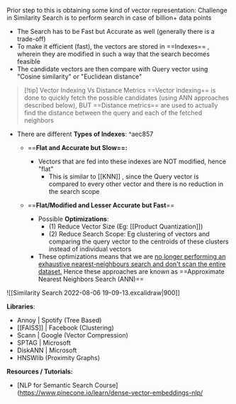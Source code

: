 Prior step to this is obtaining some kind of vector representation:
Challenge in Similarity Search is to perform search in case of billion+ data points
- The Search has to be Fast but Accurate as well (generally there is a trade-off)
- To make it efficient (fast), the vectors are stored in ==Indexes== , wherein they are modified in such a way that the search becomes feasible
- The candidate vectors are then compare with Query vector using "Cosine similarity" or "Euclidean distance"

>[!tip] Vector Indexing Vs Distance Metrics
>==Vector indexing== is done to quickly fetch the possible candidates (using ANN approaches described below), BUT
>==Distance metrics== are used to actually find the distance between the query and each of the fetched neighbors

- There are different **Types of Indexes**: ^aec857
	- ==**Flat and Accurate but Slow==:**
		- Vectors that are fed into these indexes are NOT modified, hence "flat"
			- This is similar to [[KNN]] , since the Query vector is compared to every other vector and there is no reduction in the search scope
			  
	- ==**Flat/Modified and Lesser Accurate but Fast**==
		- Possible **Optimizations**:
			- (1) Reduce Vector Size (Eg: [[Product Quantization]])
			- (2) Reduce Search Scope: Eg clustering of vectors and comparing the query vector to the centroids of these clusters instead of individual vectors
		- These optimizations means that we are <u> no longer performing an exhaustive nearest-neighbours search and don't scan the entire dataset.</u> Hence these approaches are known as ==Approximate Nearest Neighbors Search (ANN)==

 
![[Similarity Search 2022-08-06 19-09-13.excalidraw|900]]


**Libraries**:
- Annoy | Spotify (Tree Based)
- [[FAISS]] | Facebook (Clustering)
- Scann | Google (Vector Compression)
- SPTAG | Microsoft
- DiskANN | Microsoft
- HNSWlib (Proximity Graphs)

**Resources / Tutorials:**
- [NLP for Semantic Search Course](https://www.pinecone.io/learn/dense-vector-embeddings-nlp/